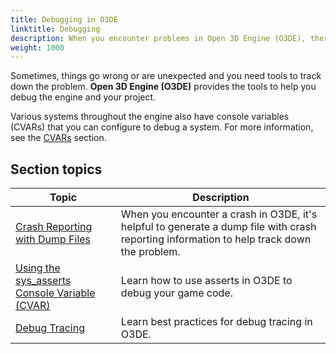 ```yaml
---
title: Debugging in O3DE
linktitle: Debugging
description: When you encounter problems in Open 3D Engine (O3DE), there are various tools and techniques to help you debug. 
weight: 1000
---
```


Sometimes, things go wrong or are unexpected and you need tools to track down the problem. **Open 3D Engine (O3DE)** provides the tools to help you debug the engine and your project.

Various systems throughout the engine also have console variables (CVARs) that you can configure to debug a system. For more information, see the [CVARs](/docs/user-guide/appendix/cvars/) section.

## Section topics

| Topic | Description |
| --- | --- |
| [Crash Reporting with Dump Files](./crash-dumps) | When you encounter a crash in O3DE, it's helpful to generate a dump file with crash reporting information to help track down the problem.  |
| [Using the sys_asserts Console Variable (CVAR)](./cvar-asserts) | Learn how to use asserts in O3DE to debug your game code. |
| [Debug Tracing](./tracing) | Learn best practices for debug tracing in O3DE. |